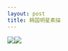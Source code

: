 ```yaml
---
layout: post
title: 韩国明星素描
---
```


![](http://www.hanfengblog.com.cn/hy/images/stars.jpg)[![](http://www.hanfengblog.com.cn/hy/pivot/pics/icon_file.gif)](http://www.hanfengblog.com.cn/hy/images/stars.jpg) 
